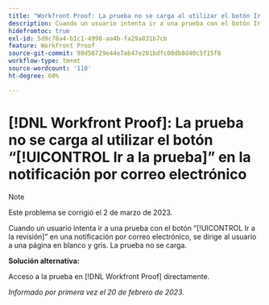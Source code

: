 ```yaml
---
title: "Workfront Proof: La prueba no se carga al utilizar el botón Ir a la prueba en la notificación por correo electrónico"
description: Cuando un usuario intenta ir a una prueba con el botón Ir a la prueba en una notificación por correo electrónico, se le dirige a una página en blanco y gris. La prueba no se carga.
hidefromtoc: true
exl-id: 5d9c78a4-b1c1-4998-aa4b-fa29a831b7cb
feature: Workfront Proof
source-git-commit: 98d56729e44e7ab47e201bdfc00db8d40c5f15f6
workflow-type: tm+mt
source-wordcount: '110'
ht-degree: 60%

---
```


# [!DNL Workfront Proof]: La prueba no se carga al utilizar el botón “[!UICONTROL Ir a la prueba]” en la notificación por correo electrónico

>[!NOTE]
>
>Este problema se corrigió el 2 de marzo de 2023.

Cuando un usuario intenta ir a una prueba con el botón “[!UICONTROL Ir a la revisión]” en una notificación por correo electrónico, se dirige al usuario a una página en blanco y gris. La prueba no se carga.

**Solución alternativa:**

Acceso a la prueba en [!DNL Workfront Proof] directamente.

_Informado por primera vez el 20 de febrero de 2023._

